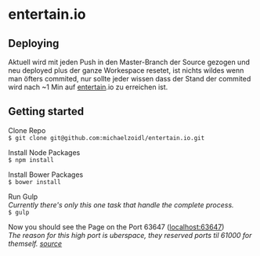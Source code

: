 # entertain.io

## Deploying
Aktuell wird mit jeden Push in den Master-Branch der Source gezogen und neu deployed plus der ganze Workespace resetet, ist nichts wildes wenn man öfters commited, nur sollte jeder wissen dass der Stand der commited wird nach ~1 Min auf <a href="http://entertain.io">entertain</a>.io zu erreichen ist.

## Getting started
Clone Repo<br>
`$ git clone git@github.com:michaelzoidl/entertain.io.git`

Install Node Packages<br>
`$ npm install`

Install Bower Packages<br>
`$ bower install`

Run Gulp<br>
*Currently there's only this one task that handle the complete process.*<br>
`$ gulp`

Now you should see the Page on the Port 63647 (<a href="http://localhost:63647" target="_blank">localhost:63647</a>)<br>
*The reason for this high port is uberspace, they reserved ports til 61000 for themself. <a href="https://wiki.uberspace.de/development:nodejs" target="_blank">source</a>*
